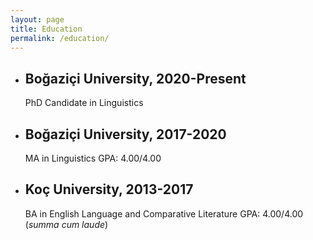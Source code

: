 ```yaml
---
layout: page
title: Education
permalink: /education/
---
```


- ## Boğaziçi University, 2020-Present
  PhD Candidate in Linguistics
- ## Boğaziçi University, 2017-2020
  MA in Linguistics
  GPA: 4.00/4.00
- ## Koç University, 2013-2017
  BA in English Language and Comparative Literature
  GPA: 4.00/4.00 (_summa cum laude_)


